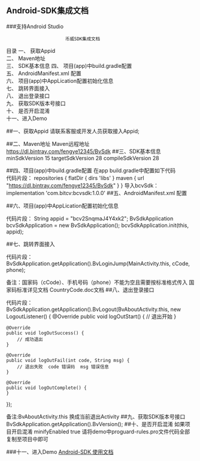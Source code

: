 ﻿## Android-SDK集成文档
###支持Android Studio 


                          币威SDK集成文档
目录
一、 获取Appid	
二、 Maven地址	
三、 SDK基本信息
四、 项目(app)中build.gradle配置	
五、 AndroidManifest.xml 配置	
六、 项目(app)中AppLication配置初始化信息	
七、 跳转界面接入	
八、 退出登录接口	
九、 获取SDK版本号接口	
十、 是否开启混淆	
十一、进入Demo



##一、获取Appid
请联系客服或开发人员获取接入Appid;

##二、Maven地址
Maven远程地址 https://dl.bintray.com/fengye12345/BvSdk
##三、SDK基本信息
minSdkVersion 15
targetSdkVersion 28
compileSdkVersion 28

##四、项目(app)中build.gradle配置
在app build.gradle中配置如下代码   
代码片段：
repositories {
              flatDir {
                     dirs 'libs'
                    }
              maven {
                    url "https://dl.bintray.com/fengye12345/BvSdk"
                    }
               }
导入bcvSdk：implementation 'com.bitcv:bcvsdk:1.0.0'
##五、AndroidManifest.xml 配置
<uses-permission android:name="android.permission.INTERNET" />
<uses-permission android:name="android.permission.WAKE_LOCK" />
<uses-permission android:name="android.permission.READ_PHONE_STATE" />
<uses-permission android:name="android.permission.CAMERA"></uses-permission>
<uses-permission android:name="android.permission.READ_EXTERNAL_STORAGE" />
<uses-feature android:name="android.hardware.camera" />
<uses-feature android:name="android.hardware.camera.autofocus" />
<uses-permission
    android:name="android.permission.WRITE_SETTINGS"
    tools:ignore="ProtectedPermissions" />
<uses-permission android:name="android.permission.VIBRATE" />
<uses-permission
    android:name="android.permission.MOUNT_UNMOUNT_FILESYSTEMS"
    tools:ignore="ProtectedPermissions" />
<uses-permission android:name="android.permission.ACCESS_NETWORK_STATE" />
<uses-permission android:name="android.permission.ACCESS_COARSE_LOCATION" />
<uses-permission android:name="android.permission.CHANGE_WIFI_STATE" />
<uses-permission android:name="android.permission.ACCESS_FINE_LOCATION" />
<uses-permission android:name="android.permission.ACCESS_LOCATION_EXTRA_COMMANDS" />
<uses-permission android:name="android.permission.CHANGE_NETWORK_STATE" />
<uses-permission android:name="android.permission.GET_TASKS" />
<uses-permission android:name="android.permission.ACCESS_WIFI_STATE" />
<uses-permission android:name="android.permission.KILL_BACKGROUND_PROCESSES" />
<uses-permission android:name="android.permission.WRITE_EXTERNAL_STORAGE" />
<uses-permission android:name="android.permission.REQUEST_INSTALL_PACKAGES" />
<uses-permission android:name="android.permission.SYSTEM_ALERT_WINDOW" />
<uses-permission android:name="android.permission.SYSTEM_OVERLAY_WINDOW" />
<uses-permission android:name="android.permission.FLASHLIGHT" />
<uses-permission android:name="android.permission.BLUETOOTH" />
<uses-permission android:name="android.permission.DOWNLOAD_WITHOUT_NOTIFICATION" />


##六、项目(app)中AppLication配置初始化信息

代码片段：
String appid = "bcv2SnqmaJ4Y4xk2";
BvSdkApplication bcvSdkApplication = new BvSdkApplication();
bcvSdkApplication.init(this, appid);

##七、跳转界面接入
 
代码片段：
BvSdkApplication.getApplication().BvLoginJump(MainActivity.this, cCode, phone);

备注：国家码（cCode）、手机号码（phone）不能为空且需要按标准格式传入
       国家码标准详见文档  CountryCode.doc文档
##八、退出登录接口

代码片段：
BvSdkApplication.getApplication().BvLogout(BvAboutActivity.this, new LogoutListener() {
    @Override
    public void logOutStart() {
        // 退出开始
    }

    @Override
    public void logOutSuccess() {
        // 成功退出
    }

    @Override
    public void logOutFail(int code, String msg) {
        // 退出失败  code 错误码  msg 错误信息
    }

    @Override
    public void logOutComplete() {
    }
});

备注:BvAboutActivity.this 换成当前退出Activity
##九、获取SDK版本号接口
BvSdkApplication.getApplication().BvVersion();
##十、是否开启混淆
如果项目开启混淆
minifyEnabled true
请将demo中proguard-rules.pro文件代码全部复制至项目中即可


###十一、进入Demo
[Android-SDK 使用文档](bitcv/Android-BitcvWalletSDK)

